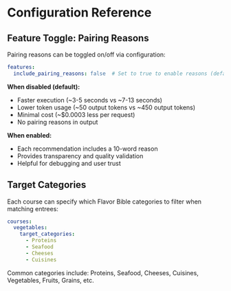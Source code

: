 # Configuration Reference

## Feature Toggle: Pairing Reasons

Pairing reasons can be toggled on/off via configuration:

```yaml
features:
  include_pairing_reasons: false  # Set to true to enable reasons (default: false)
```

**When disabled (default):**
- Faster execution (~3-5 seconds vs ~7-13 seconds)
- Lower token usage (~50 output tokens vs ~450 output tokens)
- Minimal cost (~$0.0003 less per request)
- No pairing reasons in output

**When enabled:**
- Each recommendation includes a 10-word reason
- Provides transparency and quality validation
- Helpful for debugging and user trust

## Target Categories

Each course can specify which Flavor Bible categories to filter when matching entrees:

```yaml
courses:
  vegetables:
    target_categories:
      - Proteins
      - Seafood
      - Cheeses
      - Cuisines
```

Common categories include: Proteins, Seafood, Cheeses, Cuisines, Vegetables, Fruits, Grains, etc.
